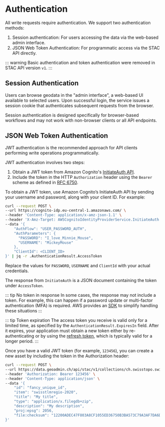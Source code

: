 # Authentication

All write requests require authentication. We support two authentication methods:

1. Session authentication: For users accessing the data via the web-based admin interface.
2. JSON Web Token Authentication: For programmatic access via the STAC API directly.

::: warning
Basic authentication and token authentication were removed in STAC API version `v1`.
:::

## Session Authentication

Users can browse geodata in the "admin interface", a web-based UI available to selected users.
Upon successful login, the service issues a session cookie that authenticates subsequent requests from the browser.

Session authentication is designed specifically for browser-based workflows and may not work with non-browser clients or all API endpoints.

## JSON Web Token Authentication

JWT authentication is the recommended approach for API clients performing write operations programmatically.

JWT authentication involves two steps:

1. Obtain a JWT token from Amazon Cognito's [InitiateAuth API](https://docs.aws.amazon.com/cognito-user-identity-pools/latest/APIReference/API_InitiateAuth.html).
2. Include the token in the HTTP `Authorization` header using the `Bearer` scheme as defined in [RFC 6750](https://datatracker.ietf.org/doc/html/rfc6750#section-2.1).

To obtain a JWT token, use Amazon Cognito’s InitiateAuth API by sending your username and password, along with your client ID. For example:

```bash
curl --request POST \
--url https://cognito-idp.eu-central-1.amazonaws.com/ \
--header 'Content-Type: application/x-amz-json-1.1' \
--header 'X-Amz-Target: AWSCognitoIdentityProviderService.InitiateAuth' \
--data '{
    "AuthFlow": "USER_PASSWORD_AUTH",
    "AuthParameters": {
      "PASSWORD": "I_love_Minnie_Mouse",
      "USERNAME": "MickeyMouse"
    },
    "ClientId": <CLIENT_ID>
}' | jq -r .AuthenticationResult.AccessToken
```

Replace the values for `PASSWORD`, `USERNAME` and `ClientId` with your actual credentials.

The response from `InitiateAuth` is a JSON document containing the token under `AccessToken`.

::: tip No token in response
In some cases, the response may not include a token.
For example, this can happen if a password update or multi-factor authentication (MFA) is required.
AWS provides an [SDK](https://aws.amazon.com/developer/tools/) to simplify handling these situations
:::

::: tip Token expiration
The access token you receive is valid only for a limited time, as specified by the `AuthenticationResult.ExpiresIn` field. After it expires, your application must obtain a new token either by re-authenticating or by using the [refresh token](https://docs.aws.amazon.com/cognito/latest/developerguide/amazon-cognito-user-pools-using-the-refresh-token.html), which is typically valid for a longer period.
:::

Once you have a valid JWT token (for example, `123456`), you can create a new asset by including the token in the Authorization header:

```bash
curl --request POST \
--url https://data.geoadmin.ch/api/stac/v1/collections/ch.swisstopo.swisstlmregio/items/swisstlmregio-2020/assets \
--header 'Authorization: Bearer 123456' \
--header 'Content-Type: application/json' \
--data '{
    "id": "fancy_unique_id",
    "item": "swisstlmregio-2020",
    "title": "My title",
    "type": "application/x.filegdb+zip",
    "description": "My description",
    "proj:epsg": 2056,
    "file:checksum": "12200ADEC47F803A8CF1055ED36750B3BA573C79A3AF7DA6D6F5A2AED03EA16AF3BC"
}'
```
